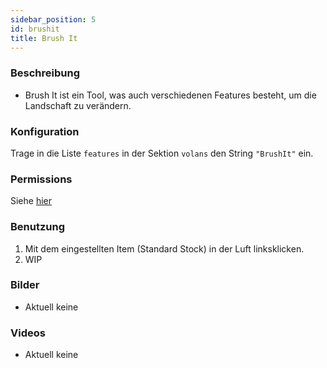```yaml
---
sidebar_position: 5
id: brushit
title: Brush It
---
```

### Beschreibung
* Brush It ist ein Tool, was auch verschiedenen Features besteht, um die Landschaft zu verändern.
### Konfiguration
Trage in die Liste `features` in der Sektion `volans` den String `"BrushIt"` ein.
### Permissions
Siehe [hier](/docs/Permissions/#brushit)
### Benutzung
1. Mit dem eingestellten Item (Standard Stock) in der Luft linksklicken.
2. WIP
### Bilder
- Aktuell keine
### Videos
- Aktuell keine